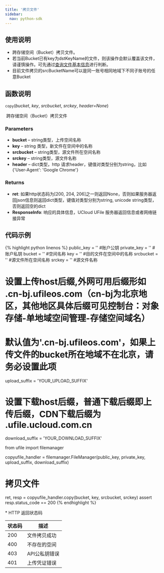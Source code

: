```yaml
---
title: '拷贝文件'
sidebar:
  nav: python-sdk
---
```



## 使用说明

* 跨存储空间（Bucket）拷贝文件。
* 若当前Bucket已有key为dstKeyName的文件，则该操作会默认覆盖该文件，请谨慎操作。可先通过[查询文件基本信息](/python-sdk/查询文件基本信息.html)进行判断。
* 目前文件拷贝的srcBucketName可以是同一账号相同地域下不同子账号的任意Bucket

## 函数说明

`copy`(*bucket*, *key*, *srcbucket*, *srckey*, *header=None*)

​				跨存储空间（Bucket）拷贝文件

### Parameters

- **bucket** – string类型，上传空间名称
- **key** – string 类型，新文件在空间中的名称
- **srcbucket** – string类型，源文件所在空间名称
- **srckey** – string类型，源文件名称
- **header** – dict类型，http 请求header，键值对类型分别为string，比如{'User-Agent': 'Google Chrome'}

### Returns

* **ret**: 如果http状态码为[200, 204, 206]之一则返回None，否则如果服务器返回json信息则返回dict类型，键值对类型分别为string, unicode string类型，否则返回空的dict
* **ResponseInfo**: 响应的具体信息，UCloud UFile 服务器返回信息或者网络链接异常

## 代码示例

<div class="copyable" markdown="1">

{% highlight python linenos %}
public_key = ''                 #账户公钥
private_key = ''                #账户私钥
bucket = ''                     #空间名称
key = ''                        #目的文件在空间中的名称
srcbucket = ''                  #源文件所在空间名称
srckey = ''                     #源文件名称

# 设置上传host后缀,外网可用后缀形如 .cn-bj.ufileos.com（cn-bj为北京地区，其他地区具体后缀可见控制台：对象存储-单地域空间管理-存储空间域名）
# 默认值为'.cn-bj.ufileos.com'，如果上传文件的bucket所在地域不在北京，请务必设置此项
upload_suffix = 'YOUR_UPLOAD_SUFFIX'
# 设置下载host后缀，普通下载后缀即上传后缀，CDN下载后缀为 .ufile.ucloud.com.cn
download_suffix = 'YOUR_DOWNLOAD_SUFFIX'

from ufile import filemanager

copyufile_handler = filemanager.FileManager(public_key, private_key, upload_suffix, download_suffix)

# 拷贝文件
ret, resp = copyufile_handler.copy(bucket, key, srcbucket, srckey)
assert resp.status_code == 200
{% endhighlight %}
</div>
* HTTP 返回状态码

| 状态码 | 描述          |
| ------ | ------------- |
| 200    | 文件拷贝成功  |
| 400    | 不存在的空间  |
| 403    | API公私钥错误 |
| 401    | 上传凭证错误  |
